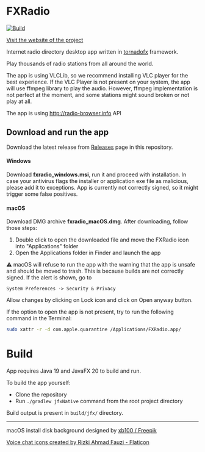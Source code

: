 # FXRadio

[![Build](https://github.com/Joseph5610/fxradio/actions/workflows/main.yml/badge.svg?branch=master)](https://github.com/Joseph5610/fxradio-main/actions/workflows/main.yml)

[Visit the website of the project](https://hudacek.online/fxradio)

Internet radio directory desktop app written in [tornadofx](https://tornadofx.io) framework.

Play thousands of radio stations from all around the world. 

The app is using VLCLib, so we recommend installing VLC player for the best experience. 
If the VLC Player is not present on your system, the app will use ffmpeg library to play the audio. 
However, ffmpeg implementation is not perfect at the moment, and some stations might sound broken or not play at all.

The app is using http://radio-browser.info API

## Download and run the app

Download the latest release from [Releases](https://github.com/Joseph5610/fxradio/releases) page in this repository.

#### Windows

Download **fxradio_windows.msi**, run it and proceed with installation.
In case your antivirus flags the installer or application exe file as malicious, please add it to exceptions. App is currently not correctly signed, so it might trigger some false positives.

#### macOS
Download DMG archive **fxradio_macOS.dmg**. After downloading, follow those steps:
1. Double click to open the downloaded file and move the FXRadio icon into "Applications" folder
2. Open the Applications folder in Finder and launch the app

:warning: macOS will refuse to run the app with the warning that the app is unsafe and should be moved to trash. 
This is because builds are not correctly signed. If the alert is shown, go to
```
System Preferences -> Security & Privacy 
```
Allow changes by clicking on Lock icon and click on Open anyway button. 

If the option to open the app is not present, try to run the following command in the Terminal:

```bash
sudo xattr -r -d com.apple.quarantine /Applications/FXRadio.app/
```
# Build

App requires Java 19 and JavaFX 20 to build and run.

To build the app yourself:

- Clone the repository
- Run ```./gradlew jfxNative``` command from the root project directory

Build output is present in ```build/jfx/``` directory. 

-----------------------------------------------------
macOS install disk background designed by [xb100 / Freepik](https://www.freepik.com/author/xb100)

[Voice chat icons created by Rizki Ahmad Fauzi - Flaticon](https://www.flaticon.com/free-icons/voice-chat)
